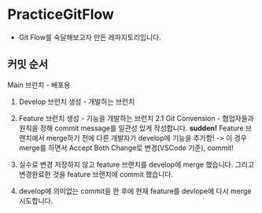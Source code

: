 # PracticeGitFlow

- Git Flow를 숙달해보고자 만든 레파지토리입니다.


## 커밋 순서

Main 브런치 - 배포용

1. Develop 브런치 생성 - 개발하는 브런치
2. Feature 브런치 생성 - 기능을 개발하는 브런치
	2.1 Git Convension
		- 협업자들과 원칙을 정해 commit message를 일관성 있게 작성합니다.
**sudden!** Feature 브랜치에서 merge하기 전에 다른 개발자가 develop에 기능을 추가함! -> 이 경우 merge를 하면서 Accept Both Change로 변경(VSCode 기준), commit!

3. 실수로 변경 저장하지 않고 feature 브랜치를 develop에 merge 했습니다. 그리고 변경완료한 것을 feature 브랜치에 commit 했습니다.

4. develop에 의미없는 commit을 한 후에 현재 feature를 devlope에 다시 merge 시도합니다.
